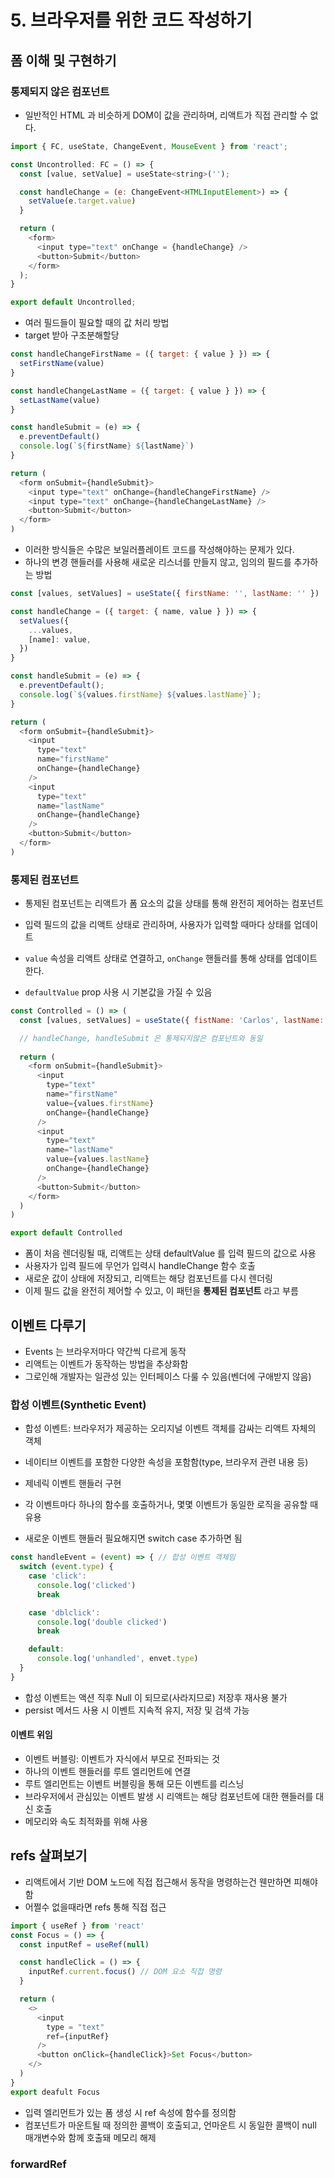 # 5. 브라우저를 위한 코드 작성하기

## 폼 이해 및 구현하기

### 통제되지 않은 컴포넌트
- 일반적인 HTML 과 비슷하게 DOM이 값을 관리하며, 리액트가 직접 관리할 수 없다.
```js
import { FC, useState, ChangeEvent, MouseEvent } from 'react';

const Uncontrolled: FC = () => {
  const [value, setValue] = useState<string>('');

  const handleChange = (e: ChangeEvent<HTMLInputElement>) => {
    setValue(e.target.value)
  }

  return (
    <form>
      <input type="text" onChange = {handleChange} />
      <button>Submit</button>
    </form>
  );
}

export default Uncontrolled;
```
- 여러 필드들이 필요할 때의 값 처리 방법
- target 받아 구조분해할당
```js
const handleChangeFirstName = ({ target: { value } }) => {
  setFirstName(value)
}

const handleChangeLastName = ({ target: { value } }) => {
  setLastName(value)
}

const handleSubmit = (e) => {
  e.preventDefault()
  console.log(`${firstName} ${lastName}`)
}

return (
  <form onSubmit={handleSubmit}>
    <input type="text" onChange={handleChangeFirstName} />
    <input type="text" onChange={handleChangeLastName} />
    <button>Submit</button>
  </form>
)
```
- 이러한 방식들은 수많은 보일러플레이트 코드를 작성해야하는 문제가 있다.
- 하나의 변경 핸들러를 사용해 새로운 리스너를 만들지 않고, 임의의 필드를 추가하는 방법

```js
const [values, setValues] = useState({ firstName: '', lastName: '' })

const handleChange = ({ target: { name, value } }) => {
  setValues({
    ...values,
    [name]: value,
  })
}

const handleSubmit = (e) => {
  e.preventDefault();
  console.log(`${values.firstName} ${values.lastName}`);
}

return (
  <form onSubmit={handleSubmit}>
    <input
      type="text"
      name="firstName"
      onChange={handleChange}
    />
    <input
      type="text"
      name="lastName"
      onChange={handleChange}
    />
    <button>Submit</button>
  </form>
)
```

### 통제된 컴포넌트
- 통제된 컴포넌트는 리액트가 폼 요소의 값을 상태를 통해 완전히 제어하는 컴포넌트
- 입력 필드의 값을 리액트 상태로 관리하며, 사용자가 입력할 때마다 상태를 업데이트
- `value` 속성을 리액트 상태로 연결하고, `onChange` 핸들러를 통해 상태를 업데이트한다.

- `defaultValue` prop 사용 시 기본값을 가질 수 있음

```js
const Controlled = () => (
  const [values, setValues] = useState({ fistName: 'Carlos', lastName: 'Santana' })

  // handleChange, handleSubmit 은 통제되지않은 컴포넌트와 동일
  
  return (
    <form onSubmit={handleSubmit}>
      <input
        type="text"
        name="firstName"
        value={values.firstName}
        onChange={handleChange}
      />
      <input
        type="text"
        name="lastName"
        value={values.lastName}
        onChange={handleChange}
      />
      <button>Submit</button>
    </form>
  )
)

export default Controlled
```
- 폼이 처음 렌더링될 때, 리액트는 상태 defaultValue 를 입력 필드의 값으로 사용
- 사용자가 입력 필드에 무언가 입력시 handleChange 함수 호출
- 새로운 값이 상태에 저장되고, 리액트는 해당 컴포넌트를 다시 렌더링
- 이제 필드 값을 완전히 제어할 수 있고, 이 패턴을 **통제된 컴포넌트** 라고 부름

## 이벤트 다루기
- Events 는 브라우저마다 약간씩 다르게 동작
- 리액트는 이벤트가 동작하는 방법을 추상화함
- 그로인해 개발자는 일관성 있는 인터페이스 다룰 수 있음(벤더에 구애받지 않음)
### 합성 이벤트(Synthetic Event)
- 합성 이벤트: 브라우저가 제공하는 오리지널 이벤트 객체를 감싸는 리액트 자체의 객체
- 네이티브 이벤트를 포함한 다양한 속성을 포함함(type, 브라우저 관련 내용 등)

- 제네릭 이벤트 핸들러 구현
- 각 이벤트마다 하나의 함수를 호출하거나, 몇몇 이벤트가 동일한 로직을 공유할 때 유용
- 새로운 이벤트 핸들러 필요해지면 switch case 추가하면 됨
```js
const handleEvent = (event) => { // 합성 이벤트 객체임
  switch (event.type) {
    case 'click':
      console.log('clicked')
      break

    case 'dblclick':
      console.log('double clicked')
      break

    default:
      console.log('unhandled', envet.type)
  }
}
```
- 합성 이벤트는 액션 직후 Null 이 되므로(사라지므로) 저장후 재사용 불가
- persist 메서드 사용 시 이벤트 지속적 유지, 저장 및 검색 가능
#### 이벤트 위임
- 이벤트 버블링: 이벤트가 자식에서 부모로 전파되는 것
- 하나의 이벤트 핸들러를 루트 엘리먼트에 연결
- 루트 엘리먼트는 이벤트 버블링을 통해 모든 이벤트를 리스닝
- 브라우저에서 관심있는 이벤트 발생 시 리액트는 해당 컴포넌트에 대한 핸들러를 대신 호출
- 메모리와 속도 최적화를 위해 사용

## refs 살펴보기
- 리액트에서 기반 DOM 노드에 직접 접근해서 동작을 명령하는건 웬만하면 피해야 함
- 어쩔수 없을때라면 refs 통해 직접 접근

```js
import { useRef } from 'react'
const Focus = () => {
  const inputRef = useRef(null)

  const handleClick = () => {
    inputRef.current.focus() // DOM 요소 직접 명령
  }

  return (
    <>
      <input
        type = "text"
        ref={inputRef}
      />
      <button onClick={handleClick}>Set Focus</button>
    </>
  )
}
export deafult Focus
```
- 입력 엘리먼트가 있는 폼 생성 시 ref 속성에 함수를 정의함
- 컴포넌트가 마운트될 때 정의한 콜백이 호출되고, 언마운트 시 동일한 콜백이 null 매개변수와 함께 호출돼 메모리 해제

### forwardRef
